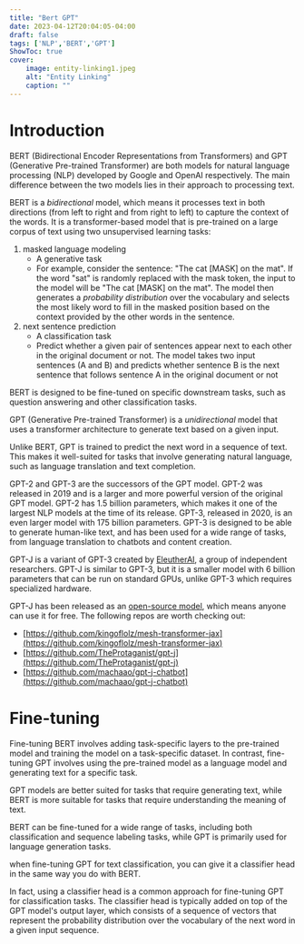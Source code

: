 ```yaml
---
title: "Bert GPT"
date: 2023-04-12T20:04:05-04:00
draft: false
tags: ['NLP','BERT','GPT']
ShowToc: true
cover:
    image: entity-linking1.jpeg
    alt: "Entity Linking"
    caption: ""
---
```


# Introduction

BERT (Bidirectional Encoder Representations from Transformers) and GPT (Generative Pre-trained Transformer) are both models for natural language processing (NLP) developed by Google and OpenAI respectively. The main difference between the two models lies in their approach to processing text.

BERT is a *bidirectional* model, which means it processes text in both directions (from left to right and from right to left) to capture the context of the words. It is a transformer-based model that is pre-trained on a large corpus of text using two unsupervised learning tasks:
1. masked language modeling 
    - A generative task
    - For example, consider the sentence: "The cat [MASK] on the mat". If the word "sat" is randomly replaced with the mask token, the input to the model will be "The cat [MASK] on the mat". The model then generates a *probability distribution* over the vocabulary and selects the most likely word to fill in the masked position based on the context provided by the other words in the sentence.
2. next sentence prediction 
    - A classification task
    - Predict whether a given pair of sentences appear next to each other in the original document or not. The model takes two input sentences (A and B) and predicts whether sentence B is the next sentence that follows sentence A in the original document or not

BERT is designed to be fine-tuned on specific downstream tasks, such as question answering and other classification tasks.

GPT (Generative Pre-trained Transformer) is a *unidirectional* model that uses a transformer architecture to generate text based on a given input. 

Unlike BERT, GPT is trained to predict the next word in a sequence of text. This makes it well-suited for tasks that involve generating natural language, such as language translation and text completion.


GPT-2 and GPT-3 are the successors of the GPT model. GPT-2 was released in 2019 and is a larger and more powerful version of the original GPT model. GPT-2 has 1.5 billion parameters, which makes it one of the largest NLP models at the time of its release. GPT-3, released in 2020, is an even larger model with 175 billion parameters. GPT-3 is designed to be able to generate human-like text, and has been used for a wide range of tasks, from language translation to chatbots and content creation.

GPT-J is a variant of GPT-3 created by [EleutherAI](https://en.wikipedia.org/wiki/EleutherAI), a group of independent researchers. GPT-J is similar to GPT-3, but it is a smaller model with 6 billion parameters that can be run on standard GPUs, unlike GPT-3 which requires specialized hardware. 

GPT-J has been released as an [open-source model](https://huggingface.co/EleutherAI/gpt-j-6b), which means anyone can use it for free. The following repos are worth checking out:
- [https://github.com/kingoflolz/mesh-transformer-jax](https://github.com/kingoflolz/mesh-transformer-jax)
- [https://github.com/TheProtaganist/gpt-j](https://github.com/TheProtaganist/gpt-j)
- [https://github.com/machaao/gpt-j-chatbot](https://github.com/machaao/gpt-j-chatbot)

# Fine-tuning

Fine-tuning BERT involves adding task-specific layers to the pre-trained model and training the model on a task-specific dataset. In contrast, fine-tuning GPT involves using the pre-trained model as a language model and generating text for a specific task.

GPT models are better suited for tasks that require generating text, while BERT is more suitable for tasks that require understanding the meaning of text.

BERT can be fine-tuned for a wide range of tasks, including both classification and sequence labeling tasks, while GPT is primarily used for language generation tasks.

when fine-tuning GPT for text classification, you can give it a classifier head in the same way you do with BERT.

In fact, using a classifier head is a common approach for fine-tuning GPT for classification tasks. The classifier head is typically added on top of the GPT model's output layer, which consists of a sequence of vectors that represent the probability distribution over the vocabulary of the next word in a given input sequence.
